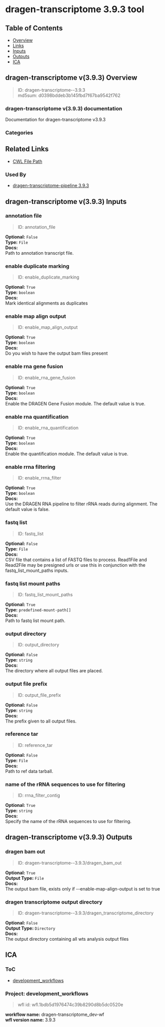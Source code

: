 
dragen-transcriptome 3.9.3 tool
===============================

## Table of Contents
  
- [Overview](#dragen-transcriptome-v393-overview)  
- [Links](#related-links)  
- [Inputs](#dragen-transcriptome-v393-inputs)  
- [Outputs](#dragen-transcriptome-v393-outputs)  
- [ICA](#ica)  


## dragen-transcriptome v(3.9.3) Overview



  
> ID: dragen-transcriptome--3.9.3  
> md5sum: d0398bddeb3b145fbd7f67ba9542f762

### dragen-transcriptome v(3.9.3) documentation
  
Documentation for dragen-transcriptome v3.9.3

### Categories
  


## Related Links
  
- [CWL File Path](../../../../../../tools/dragen-transcriptome/3.9.3/dragen-transcriptome__3.9.3.cwl)  


### Used By
  
- [dragen-transcriptome-pipeline 3.9.3](../../../workflows/dragen-transcriptome-pipeline/3.9.3/dragen-transcriptome-pipeline__3.9.3.md)  

  


## dragen-transcriptome v(3.9.3) Inputs

### annotation file



  
> ID: annotation_file
  
**Optional:** `False`  
**Type:** `File`  
**Docs:**  
Path to annotation transcript file.


### enable duplicate marking



  
> ID: enable_duplicate_marking
  
**Optional:** `True`  
**Type:** `boolean`  
**Docs:**  
Mark identical alignments as duplicates


### enable map align output



  
> ID: enable_map_align_output
  
**Optional:** `True`  
**Type:** `boolean`  
**Docs:**  
Do you wish to have the output bam files present


### enable rna gene fusion



  
> ID: enable_rna_gene_fusion
  
**Optional:** `True`  
**Type:** `boolean`  
**Docs:**  
Enable the DRAGEN Gene Fusion module. The default value is true.


### enable rna quantification



  
> ID: enable_rna_quantification
  
**Optional:** `True`  
**Type:** `boolean`  
**Docs:**  
Enable the quantification module. The default value is true.


### enable rrna filtering



  
> ID: enable_rrna_filter
  
**Optional:** `True`  
**Type:** `boolean`  
**Docs:**  
Use the DRAGEN RNA pipeline to filter rRNA reads during alignment. The default value is false.


### fastq list



  
> ID: fastq_list
  
**Optional:** `False`  
**Type:** `File`  
**Docs:**  
CSV file that contains a list of FASTQ files
to process.
Read1File and Read2File may be presigned urls or use this in conjunction with
the fastq_list_mount_paths inputs.


### fastq list mount paths



  
> ID: fastq_list_mount_paths
  
**Optional:** `True`  
**Type:** `predefined-mount-path[]`  
**Docs:**  
Path to fastq list mount path.


### output directory



  
> ID: output_directory
  
**Optional:** `False`  
**Type:** `string`  
**Docs:**  
The directory where all output files are placed.


### output file prefix



  
> ID: output_file_prefix
  
**Optional:** `False`  
**Type:** `string`  
**Docs:**  
The prefix given to all output files.


### reference tar



  
> ID: reference_tar
  
**Optional:** `False`  
**Type:** `File`  
**Docs:**  
Path to ref data tarball.


### name of the rRNA sequences to use for filtering



  
> ID: rrna_filter_contig
  
**Optional:** `True`  
**Type:** `string`  
**Docs:**  
Specify the name of the rRNA sequences to use for filtering.

  


## dragen-transcriptome v(3.9.3) Outputs

### dragen bam out



  
> ID: dragen-transcriptome--3.9.3/dragen_bam_out  

  
**Optional:** `True`  
**Output Type:** `File`  
**Docs:**  
The output bam file, exists only if --enable-map-align-output is set to true
  


### dragen transcriptome output directory



  
> ID: dragen-transcriptome--3.9.3/dragen_transcriptome_directory  

  
**Optional:** `False`  
**Output Type:** `Directory`  
**Docs:**  
The output directory containing all wts analysis output files
  

  


## ICA

### ToC
  
- [development_workflows](#project-development_workflows)  


### Project: development_workflows


> wfl id: wfl.1bdb5d1976474c39b8290d8b5dc0520e  

  
**workflow name:** dragen-transcriptome_dev-wf  
**wfl version name:** 3.9.3  

  

